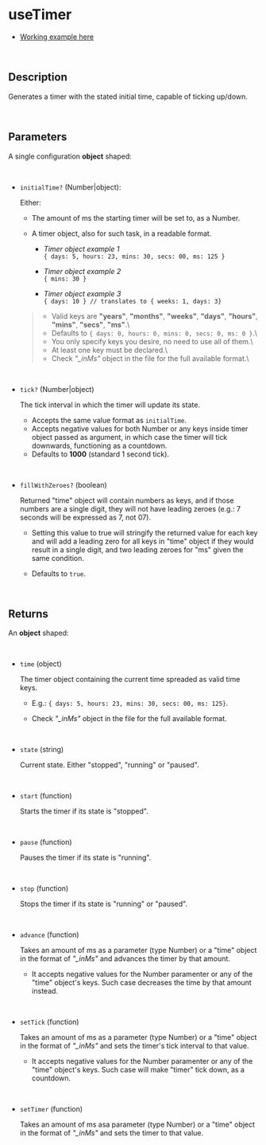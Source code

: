 # useTimer

- [Working example here](https://rfh.netlify.app/use-timer)

<br />

## Description

Generates a timer with the stated initial time, capable of ticking up/down.

<br />

## Parameters

A single configuration **object** shaped:

<br />

- `initialTime?` (Number|object):

  Either:

  - The amount of ms the starting timer will be set to, as a Number.

  - A timer object, also for such task, in a readable format.

    - _Timer object example 1_\
      `{ days: 5, hours: 23, mins: 30, secs: 00, ms: 125 }`

    - _Timer object example 2_\
      `{ mins: 30 }`

    - _Timer object example 3_\
      `{ days: 10 } // translates to { weeks: 1, days: 3}`

  > - Valid keys are **"years"**, **"months"**, **"weeks"**, **"days"**, **"hours"**, **"mins"**, **"secs"**, **"ms"**.\
  > - Defaults to `{ days: 0, hours: 0, mins: 0, secs: 0, ms: 0 }`.\
  > - You only specify keys you desire, no need to use all of them.\
  > - At least one key must be declared.\
  > - Check _"\_inMs"_ object in the file for the full available format.\

<br />

- `tick?` (Number|object)

  The tick interval in which the timer will update its state.

  - Accepts the same value format as `initialTime`.
  - Accepts negative values for both Number or any keys inside timer object passed as argument, in which case the timer will tick downwards, functioning as a countdown.
  - Defaults to **1000** (standard 1 second tick).

<br />

- `fillWithZeroes?` (boolean)

  Returned "time" object will contain numbers as keys, and if those numbers are a single digit, they will not have leading zeroes (e.g.: 7 seconds will be expressed as 7, not 07).

  - Setting this value to true will stringify the returned value for each key and will add a leading zero for all keys in "time" object if they would result in a single digit, and two leading zeroes for "ms" given the same condition.

  - Defaults to `true`.

<br />

## Returns

An **object** shaped:

<br />

- `time` (object)

  The timer object containing the current time spreaded as valid time keys.

  - E.g.: `{ days: 5, hours: 23, mins: 30, secs: 00, ms: 125}`.

  - Check _"\_inMs"_ object in the file for the full available format.

<br />

- `state` (string)

  Current state. Either "stopped", "running" or "paused".

<br />

- `start` (function)

  Starts the timer if its state is "stopped".

<br />

- `pause` (function)

  Pauses the timer if its state is "running".

<br />

- `stop` (function)

  Stops the timer if its state is "running" or "paused".

<br />

- `advance` (function)

  Takes an amount of ms as a parameter (type Number) or a "time" object in the format of _"\_inMs"_ and advances the timer by that amount.

  - It accepts negative values for the Number paramenter or any of the "time" object's keys. Such case decreases the time by that amount instead.

<br />

- `setTick` (function)

  Takes an amount of ms as a parameter (type Number) or a "time" object in the format of _"\_inMs"_ and sets the timer's tick interval to that value.

  - It accepts negative values for the Number paramenter or any of the "time" object's keys. Such case will make "timer" tick down, as a countdown.

<br />

- `setTimer` (function)

  Takes an amount of ms asa parameter (type Number) or a "time" object in the format of _"\_inMs"_ and sets the timer to that value.
